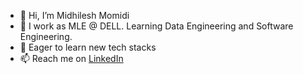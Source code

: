 - 👋 Hi, I’m Midhilesh Momidi
- 👀 I work as MLE @ DELL. Learning Data Engineering and Software Engineering.
- 🌱 Eager to learn new tech stacks
- 📫 Reach me on [LinkedIn](https://www.linkedin.com/in/midhilesh-momidi-136462135/)

<!---
Midhilesh4890/Midhilesh4890 is a ✨ special ✨ repository because its `README.md` (this file) appears on your GitHub profile.
You can click the Preview link to take a look at your changes.
--->
